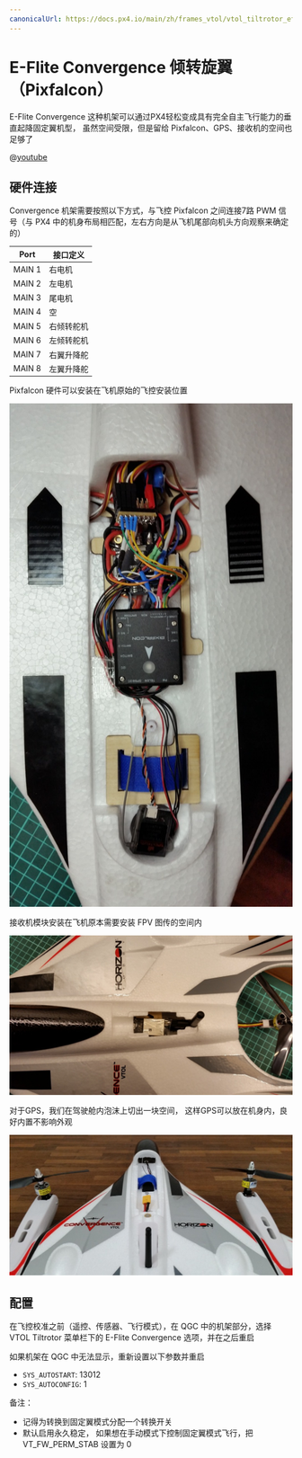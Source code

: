```yaml
---
canonicalUrl: https://docs.px4.io/main/zh/frames_vtol/vtol_tiltrotor_eflite_convergence_pixfalcon
---
```


# E-Flite Convergence 倾转旋翼 （Pixfalcon）

E-Flite Convergence 这种机架可以通过PX4轻松变成具有完全自主飞行能力的垂直起降固定翼机型， 虽然空间受限，但是留给 Pixfalcon、GPS、接收机的空间也足够了

@[youtube](https://youtu.be/E61P2f2WPNU)

## 硬件连接

Convergence 机架需要按照以下方式，与飞控 Pixfalcon 之间连接7路 PWM 信号（与 PX4 中的机身布局相匹配，左右方向是从飞机尾部向机头方向观察来确定的）

| Port   | 接口定义  |
| ------ | ----- |
| MAIN 1 | 右电机   |
| MAIN 2 | 左电机   |
| MAIN 3 | 尾电机   |
| MAIN 4 | 空     |
| MAIN 5 | 右倾转舵机 |
| MAIN 6 | 左倾转舵机 |
| MAIN 7 | 右翼升降舵 |
| MAIN 8 | 左翼升降舵 |

Pixfalcon 硬件可以安装在飞机原始的飞控安装位置

![Mount Pixfalcon](../../assets/airframes/vtol/eflite_convergence_pixfalcon/eflight_convergence_pixfalcon_mounting.jpg)

接收机模块安装在飞机原本需要安装 FPV 图传的空间内

![Mount telemetry module](../../assets/airframes/vtol/eflite_convergence_pixfalcon/eflight_convergence_telemetry_module.jpg)

对于GPS，我们在驾驶舱内泡沫上切出一块空间， 这样GPS可以放在机身内，良好内置不影响外观

![Mount GPS](../../assets/airframes/vtol/eflite_convergence_pixfalcon/eflight_convergence_gps_mounting.jpg)

## 配置

在飞控校准之前（遥控、传感器、飞行模式），在 QGC 中的机架部分，选择 VTOL Tiltrotor 菜单栏下的 E-Flite Convergence 选项，并在之后重启

如果机架在 QGC 中无法显示，重新设置以下参数并重启

- `SYS_AUTOSTART`: 13012
- `SYS_AUTOCONFIG`: 1

备注：

- 记得为转换到固定翼模式分配一个转换开关
- 默认启用永久稳定， 如果想在手动模式下控制固定翼模式飞行，把 VT_FW_PERM_STAB 设置为 0